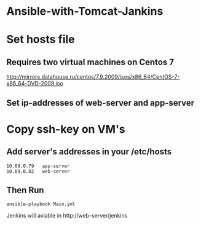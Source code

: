 # Ansible-with-Tomcat-Jankins

# Set hosts file

## Requires two virtual machines on Centos 7

http://mirrors.datahouse.ru/centos/7.9.2009/isos/x86_64/CentOS-7-x86_64-DVD-2009.iso

## Set ip-addresses of web-server and app-server

# Copy ssh-key on VM's

## Add server's addresses in your /etc/hosts 
```
10.69.0.79   app-server
10.69.0.82   web-server
```
## Then Run
```
ansible-playbook Main.yml
```

Jenkins will aviable in http://web-server/jenkins
